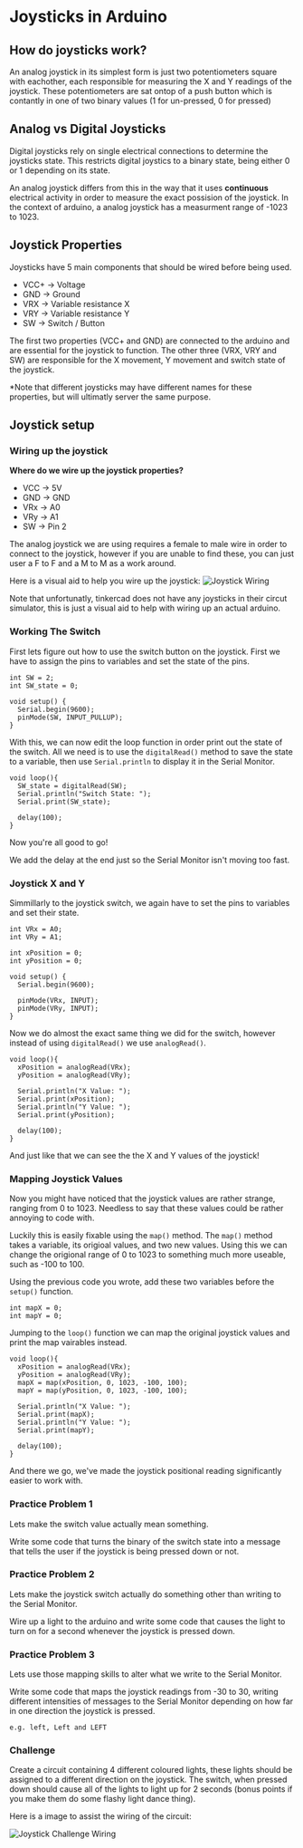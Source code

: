 # Joysticks in Arduino 
## How do joysticks work?
An analog joystick in its simplest form is just two potentiometers square with eachother, each responsible for measuring the X and Y readings of the joystick. These potentiometers are sat ontop of a push button which is contantly in one of two binary values (1 for un-pressed, 0 for pressed)

## Analog vs Digital Joysticks
Digital joysticks rely on single electrical connections to determine the joysticks state. This restricts digital joystics to a binary state, being either 0 or 1 depending on its state. 

An analog joystick differs from this in the way that it uses **continuous** electrical activity in order to measure the exact possision of the joystick. In the context of arduino, a analog joystick has a measurment range of -1023 to 1023.   

## Joystick Properties 
Joysticks have 5 main components that should be wired before being used. 
* VCC+ -> Voltage
* GND -> Ground
* VRX -> Variable resistance X
* VRY -> Variable resistance Y
* SW -> Switch / Button

The first two properties (VCC+ and GND) are connected to the arduino and are essential for the joystick to function. The other three (VRX, VRY and SW) are responsible for the X movement, Y movement and switch state of the joystick. 

*Note that different joysticks may have different names for these properties, but will ultimatly server the same purpose. 


## Joystick setup
### Wiring up the joystick
**Where do we wire up the joystick properties?**

* VCC -> 5V
* GND -> GND
* VRx -> A0
* VRy -> A1
* SW -> Pin 2

The analog joystick we are using requires a female to male wire in order to connect to the joystick, however if you are unable to find these, you can just user a F to F and a M to M as a work around. 

Here is a visual aid to help you wire up the joystick: 
![Joystick Wiring](Joystick%20Wiring.jpg)

Note that unfortunatly, tinkercad does not have any joysticks in their circut simulator, this is just a visual aid to help with wiring up an actual arduino.

### Working The Switch
First lets figure out how to use the switch button on the joystick. First we have to assign the pins to variables and set the state of the pins.

    int SW = 2;
    int SW_state = 0;

    void setup() {
      Serial.begin(9600); 
      pinMode(SW, INPUT_PULLUP); 
    }
    
With this, we can now edit the loop function in order print out the state of the switch. All we need is to use the `digitalRead()` method to save the state to a variable, then use `Serial.println` to display it in the Serial Monitor.

    void loop(){
      SW_state = digitalRead(SW);
      Serial.println("Switch State: ");
      Serial.print(SW_state);

      delay(100);
    }

Now you're all good to go! 

We add the delay at the end just so the Serial Monitor isn't moving too fast.  

### Joystick X and Y
Simmillarly to the joystick switch, we again have to set the pins to variables and set their state.

    int VRx = A0;
    int VRy = A1;

    int xPosition = 0;
    int yPosition = 0;

    void setup() {
      Serial.begin(9600); 
      
      pinMode(VRx, INPUT);
      pinMode(VRy, INPUT);
    }

Now we do almost the exact same thing we did for the switch, however instead of using `digitalRead()` we use `analogRead()`. 

    void loop(){
      xPosition = analogRead(VRx);
      yPosition = analogRead(VRy);

      Serial.println("X Value: ");
      Serial.print(xPosition);
      Serial.println("Y Value: ");
      Serial.print(yPosition);

      delay(100);
    }
    
And just like that we can see the the X and Y values of the joystick!

### Mapping Joystick Values
Now you might have noticed that the joystick values are rather strange, ranging from 0 to 1023. Needless to say that these values could be rather annoying to code with. 

Luckily this is easily fixable using the `map()` method. The `map()` method takes a variable, its origioal values, and two new values. Using this we can change the origional range of 0 to 1023 to something much more useable, such as -100 to 100.

Using the previous code you wrote, add these two variables before the `setup()` function.
    
    int mapX = 0;
    int mapY = 0;

Jumping to the `loop()` function we can map the original joystick values and print the map vairables instead.

    void loop(){
      xPosition = analogRead(VRx);
      yPosition = analogRead(VRy);
      mapX = map(xPosition, 0, 1023, -100, 100);
      mapY = map(yPosition, 0, 1023, -100, 100);

      Serial.println("X Value: ");
      Serial.print(mapX);
      Serial.println("Y Value: ");
      Serial.print(mapY);

      delay(100);
    }

And there we go, we've made the joystick positional reading significantly easier to work with.

### Practice Problem 1
Lets make the switch value actually mean something.

Write some code that turns the binary of the switch state into a message that tells the user if the joystick is being pressed down or not. 

### Practice Problem 2 
Lets make the joystick switch actually do something other than writing to the Serial Monitor.

Wire up a light to the arduino and write some code that causes the light to turn on for a second whenever the joystick is pressed down. 

### Practice Problem 3
Lets use those mapping skills to alter what we write to the Serial Monitor.

Write some code that maps the joystick readings from -30 to 30, writing different intensities of messages to the Serial Monitor depending on how far in one direction the joystick is pressed. 

    e.g. left, Left and LEFT 

### Challenge
Create a circuit containing 4 different coloured lights, these lights should be assigned to a different direction on the joystick. The switch, when pressed down should cause all of the lights to light up for 2 seconds (bonus points if you make them do some flashy light dance thing).

Here is a image to assist the wiring of the circuit:

![Joystick Challenge Wiring](Joystick%20Challenge%20Wiring_2.jpg)